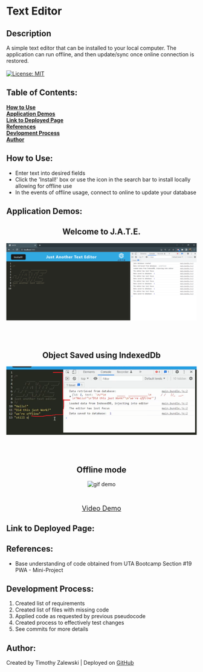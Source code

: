 # Text Editor

## Description
A simple text editor that can be installed to your local computer. The application can run offline, and then update/sync once online connection is restored. <br /> <br />
[![License: MIT](https://img.shields.io/badge/License-MIT-yellow.svg)](https://opensource.org/licenses/MIT)

 ## Table of Contents:

  **[How to Use](#how-to-use)** <br />
  **[Application Demos](#application-demos)** <br />
  **[Link to Deployed Page](#link-to-deployed-page)** <br />
  **[References](#references)** <br />
  **[Devlopment Process](#development-process)** <br />
  **[Author](#author)** <br />

## How to Use:
* Enter text into desired fields <br />
* Click the 'Install!' box or use the icon in the search bar to install locally allowing for offline use <br />
* In the events of offline usage, connect to online to update your database <br />

## Application Demos:
<h2 align="center">Welcome to J.A.T.E.</h2>
<p align="center"><img src="./demos/main.png" alt="image demo" width="800" height="auto"/></p> <br /><br />
<h2 align="center">Object Saved using IndexedDb</h2>
<p align="center"><img src="./demos/objectSaved.png" alt="image demo" width="800" height="auto"/></p> <br /><br />
<h2 align="center">Offline mode</h2>
<p align="center"><img src="./demos/demo_Offline.gif" alt="gif demo" width="800" height="auto"/></p> <br />
<p align="center"><font size="4"><a href="https://drive.google.com/file/d/1PlX7rhruJsxGkprgESBtd17WHPxvPSEu/view">Video Demo</a></font></p>

## Link to Deployed Page:


## References:
* Base understanding of code obtained from UTA Bootcamp Section #19 PWA - Mini-Project

## Development Process:
1. Created list of requirements
2. Created list of files with missing code
3. Applied code as requested by previous pseudocode
4. Created process to effectively test changes
5. See commits for more details

## Author:
Created by Timothy Zalewski | Deployed on [GitHub](https://github.com/Tim-Zebra)